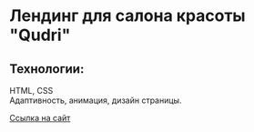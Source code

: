 # Лендинг для салона красоты "Qudri"

## Технологии:
HTML, CSS <br>
Адаптивность, анимация, дизайн страницы.

<a href="http://qudri.info.ru">Ссылка на сайт</a>
